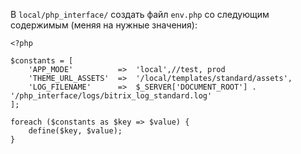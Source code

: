 В `local/php_interface/` создать файл `env.php` со следующим содержимым (меняя на нужные значения):
```
<?php

$constants = [
    'APP_MODE'          =>  'local',//test, prod
    'THEME_URL_ASSETS'  =>  '/local/templates/standard/assets',
    'LOG_FILENAME'      =>  $_SERVER['DOCUMENT_ROOT'] . '/php_interface/logs/bitrix_log_standard.log'
];

foreach ($constants as $key => $value) {
    define($key, $value);
}

```